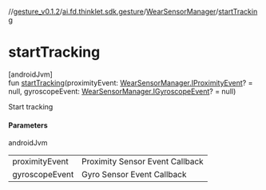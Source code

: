 //[gesture_v0.1.2](../../../index.md)/[ai.fd.thinklet.sdk.gesture](../index.md)/[WearSensorManager](index.md)/[startTracking](start-tracking.md)

# startTracking

[androidJvm]\
fun [startTracking](start-tracking.md)(proximityEvent: [WearSensorManager.IProximityEvent](-i-proximity-event/index.md)? = null, gyroscopeEvent: [WearSensorManager.IGyroscopeEvent](-i-gyroscope-event/index.md)? = null)

Start tracking

#### Parameters

androidJvm

| | |
|---|---|
| proximityEvent | Proximity Sensor Event Callback |
| gyroscopeEvent | Gyro Sensor Event Callback |
